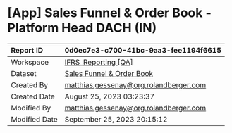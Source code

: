 



# [App] Sales Funnel & Order Book - Platform Head DACH (IN)

|Report ID|0d0ec7e3-c700-41bc-9aa3-fee1194f6615|
| :--- | :--- |
|Workspace|[IFRS_Reporting [QA]](../Workspaces/IFRS_Reporting-[QA].md)|
|Dataset|[Sales Funnel & Order Book](../Datasets/Sales-Funnel-&-Order-Book.md)|
|Created By|matthias.gessenay@org.rolandberger.com|
|Created Date|August 25, 2023 03:23:37|
|Modified By|matthias.gessenay@org.rolandberger.com|
|Modified Date|September 25, 2023 20:15:12|
